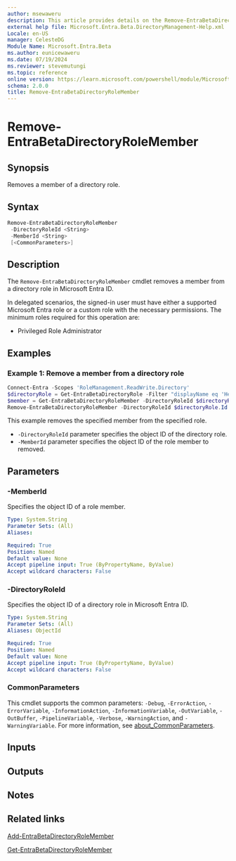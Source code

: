 ```yaml
---
author: msewaweru
description: This article provides details on the Remove-EntraBetaDirectoryRoleMember command.
external help file: Microsoft.Entra.Beta.DirectoryManagement-Help.xml
Locale: en-US
manager: CelesteDG
Module Name: Microsoft.Entra.Beta
ms.author: eunicewaweru
ms.date: 07/19/2024
ms.reviewer: stevemutungi
ms.topic: reference
online version: https://learn.microsoft.com/powershell/module/Microsoft.Entra.Beta/Remove-EntraBetaDirectoryRoleMember
schema: 2.0.0
title: Remove-EntraBetaDirectoryRoleMember
---
```


# Remove-EntraBetaDirectoryRoleMember

## Synopsis

Removes a member of a directory role.

## Syntax

```powershell
Remove-EntraBetaDirectoryRoleMember
 -DirectoryRoleId <String>
 -MemberId <String>
 [<CommonParameters>]
```

## Description

The `Remove-EntraBetaDirectoryRoleMember` cmdlet removes a member from a directory role in Microsoft Entra ID.

In delegated scenarios, the signed-in user must have either a supported Microsoft Entra role or a custom role with the necessary permissions. The minimum roles required for this operation are:

- Privileged Role Administrator

## Examples

### Example 1: Remove a member from a directory role

```powershell
Connect-Entra -Scopes 'RoleManagement.ReadWrite.Directory'
$directoryRole = Get-EntraBetaDirectoryRole -Filter "displayName eq 'Helpdesk Administrator'"
$member = Get-EntraBetaDirectoryRoleMember -DirectoryRoleId $directoryRole.Id | Select Id, DisplayName, '@odata.type' | Where-Object {$_.DisplayName -eq 'Sawyer Miller'}
Remove-EntraBetaDirectoryRoleMember -DirectoryRoleId $directoryRole.Id -MemberId $member.Id
```

This example removes the specified member from the specified role.

- `-DirectoryRoleId` parameter specifies the object ID of the directory role.
- `-MemberId` parameter specifies the object ID of the role member to removed.

## Parameters

### -MemberId

Specifies the object ID of a role member.

```yaml
Type: System.String
Parameter Sets: (All)
Aliases:

Required: True
Position: Named
Default value: None
Accept pipeline input: True (ByPropertyName, ByValue)
Accept wildcard characters: False
```

### -DirectoryRoleId

Specifies the object ID of a directory role in Microsoft Entra ID.

```yaml
Type: System.String
Parameter Sets: (All)
Aliases: ObjectId

Required: True
Position: Named
Default value: None
Accept pipeline input: True (ByPropertyName, ByValue)
Accept wildcard characters: False
```

### CommonParameters

This cmdlet supports the common parameters: `-Debug`, `-ErrorAction`, `-ErrorVariable`, `-InformationAction`, `-InformationVariable`, `-OutVariable`, `-OutBuffer`, `-PipelineVariable`, `-Verbose`, `-WarningAction`, and `-WarningVariable`. For more information, see [about_CommonParameters](https://go.microsoft.com/fwlink/?LinkID=113216).

## Inputs

## Outputs

## Notes

## Related links

[Add-EntraBetaDirectoryRoleMember](Add-EntraBetaDirectoryRoleMember.md)

[Get-EntraBetaDirectoryRoleMember](Get-EntraBetaDirectoryRoleMember.md)
